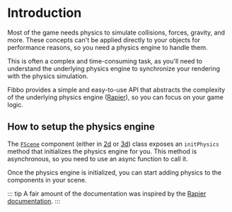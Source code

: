 # Introduction

Most of the game needs physics to simulate collisions, forces, gravity, and more. These concepts can't be applied directly to your objects for performance reasons, so you need a physics engine to handle them.

This is often a complex and time-consuming task, as you'll need to understand the underlying physics engine to synchronize your rendering with the physics simulation.

Fibbo provides a simple and easy-to-use API that abstracts the complexity of the underlying physics engine ([Rapier](https://rapier.rs/)), so you can focus on your game logic.

## How to setup the physics engine

The [`FScene`](/api/core/classes/FScene) component (either in [2d](/api/2d/classes/FScene) or [3d](/api/3d/classes/FScene)) class exposes an `initPhysics` method that initializes the physics engine for you. This method is asynchronous, so you need to use an async function to call it.

Once the physics engine is initialized, you can start adding physics to the components in your scene.

::: tip
A fair amount of the documentation was inspired by the [Rapier documentation](https://rapier.rs/docs/user_guides/javascript/getting_started_js).
:::
